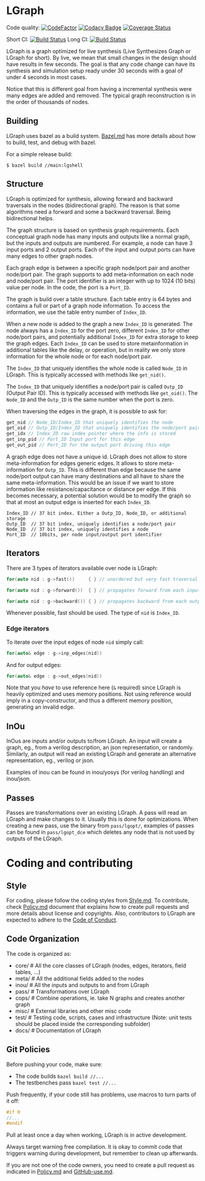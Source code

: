
# LGraph


Code quality: [![CodeFactor](https://www.codefactor.io/repository/github/masc-ucsc/lgraph/badge)](https://www.codefactor.io/repository/github/masc-ucsc/lgraph)
[![Codacy Badge](https://api.codacy.com/project/badge/Grade/4cae3de3de714e13b6003002f74b7375)](https://www.codacy.com/app/renau/lgraph?utm_source=github.com&amp;utm_medium=referral&amp;utm_content=masc-ucsc/lgraph&amp;utm_campaign=Badge_Grade)
[![Coverage Status](https://coveralls.io/repos/github/masc-ucsc/lgraph/badge.svg?branch=HEAD)](https://coveralls.io/github/masc-ucsc/lgraph?branch=HEAD)

Short CI: [![Build Status](https://travis-ci.org/masc-ucsc/lgraph.svg?branch=master)](https://travis-ci.org/masc-ucsc/lgraph)
Long CI: [![Build Status](https://dev.azure.com/renau0400/renau/_apis/build/status/masc-ucsc.lgraph)](https://dev.azure.com/renau0400/renau/_build/latest?definitionId=1)

LGraph is a graph optimized for live synthesis (Live Synthesizes Graph or
LGraph for short). By live, we mean that small changes in the design should
have results in few seconds. The goal is that any code change can have its
synthesis and simulation setup ready under 30 seconds with a goal of under 4
seconds in most cases.

Notice that this is different goal from having a incremental synthesis were many
edges are added and removed. The typical graph reconstruction is in the order of
thousands of nodes.

## Building

LGraph uses bazel as a build system. [Bazel.md](docs/Bazel.md) has more details
about how to build, test, and debug with bazel.

For a simple release build:

```
$ bazel build //main:lgshell
```

## Structure

LGraph is optimized for synthesis, allowing forward and backward traversals in
the nodes (bidirectional graph). The reason is that some algorithms need a
forward and some a backward traversal. Being bidirectional helps.

The graph structure is based on synthesis graph requirements. Each conceptual
graph node has many inputs and outputs like a normal graph, but the inputs and
outputs are numbered. For example, a node can have 3 input ports and 2 output
ports. Each of the input and output ports can have many edges to other graph
nodes.

Each graph edge is between a specific graph node/port pair and another node/port
pair. The graph supports to add meta-information on each node and node/port
pair. The port identifier is an integer with up to 1024 (10 bits) value per
node. In the code, the port is a `Port_ID`.


The graph is build over a table structure. Each table entry is 64 bytes and
contains a full or part of a graph node information. To access the information,
we use the table entry number of `Index_ID`.


When a new node is added to the graph a new `Index_ID` is generated. The node
always has a `Index_ID` for the port zero, different `Index_ID` for other
node/port pairs, and potentially additional `Index_ID` for extra storage to keep
the graph edges. Each `Index_ID` can be used to store metainformation in
additional tables like the delay, or operation, but in reality we only store
information for the whole node or for each node/port pair.


The `Index_ID` that uniquely identifies the whole node is called `Node_ID` in
LGraph. This is typically accessed with methods like `get_nid()`.

The `Index_ID` that uniquely identifies a node/port pair is called `Outp_ID`
(Output Pair ID). This is typically accessed with methods like `get_oid()`. The
`Node_ID` and the `Outp_ID` is the same number when the port is zero.


When traversing the edges in the graph, it is possible to ask for:

```cpp
get_nid // Node_ID/Index_ID that uniquely identifies the node
get_oid // Outp_ID/Index_ID that uniquely identifies the node/port pair
get_idx // Index_ID raw index pointer where the info is stored
get_inp_pid // Port_ID Input port for this edge
get_out_pid // Port_ID for the output port driving this edge
```


A graph edge does not have a unique id. LGraph does not allow to store
meta-information for edges generic edges. It allows to store meta-information
for `Outp_ID`. This is different than edge because the same node/port output can
have many destinations and all have to share the same meta-information. This
would be an issue if we want to store information like resistance/capacitance
or distance per edge. If this becomes necessary, a potential solution would be
to modify the graph so that at most an output edge is inserted for each
`Index_ID`.

```
Index_ID // 37 bit index. Either a Outp_ID, Node_ID, or additional storage
Outp_ID  // 37 bit index, uniquely identifies a node/port pair
Node_ID  // 37 bit index, uniquely identifies a node
Port_ID  // 10bits, per node input/output port identifier
```

## Iterators

There are 3 types of iterators available over node is LGraph:

```cpp
for(auto nid : g->fast())     { } // unordered but very fast traversal

for(auto nid : g->forward())  { } // propagates forward from each input/constant

for(auto nid : g->backward()) { } // propagates backward from each output
```

Whenever possible, fast should be used. The type of `nid` is `Index_ID`.


### Edge iterators

To iterate over the input edges of node `nid` simply call:

```cpp
for(auto& edge : g->inp_edges(nid))
```

And for output edges:

```cpp
for(auto& edge : g->out_edges(nid))
```

Note that you *have* to use reference here (`&` required) since LGraph is
heavily optimized and uses memory positions. Not using reference would imply in
a copy-constructor, and thus a different memory position, generating an invalid
edge.


## InOu

InOus are inputs and/or outputs to/from LGraph. An input will create a graph,
eg., from a verilog description, an json representation, or randomly. Similarly,
an output will read an existing LGraph and generate an alternative
representation, eg., verilog or json.

Examples of inou can be found in inou/yosys (for verilog handling) and
inou/json.

## Passes

Passes are transformations over an existing LGraph. A pass will read an LGraph
and make changes to it. Usually this is done for optimizations. When creating a
new pass, use the binary from `pass/lgopt/`, examples of passes can be found in
`pass/lgopt_dce` which deletes any node that is not used by outputs of the
LGraph.


# Coding and contributing

## Style

For coding, please follow the coding styles from [Style.md](docs/Style.md). To contribute,
check [Policy.md](docs/Policy.md) document that explains how to create pull requests
and more details about license and copyrights. Also, contributors to LGraph are
expected to adhere to the [Code of Conduct](docs/CODE_OF_CONDUCT.md).

## Code Organization

The code is organized as:

- core/ # All the core classes of LGraph (nodes, edges, iterators, field tables, ...)
- meta/ # All the additional fields added to the nodes
- inou/ # All the inputs and outputs to and from LGraph
- pass/ # Transformations over LGraph
- cops/ # Combine operations, ie. take N graphs and creates another graph
- misc/ # External libraries and other misc code
- test/ # Testing code, scripts, cases and infrastructure (Note: unit tests
  should be placed inside the corresponding subfolder)
- docs/ # Documentation of LGraph

## Git Policies

Before pushing your code, make sure:

* The code builds `bazel build //...`
* The testbenches pass `bazel test //...`

Push frequently, if your code still has problems, use macros to turn parts of it
off:

```cpp
#if 0
//...
#endif
```

Pull at least once a day when working, LGraph is in active development.

Always target warning free compilation. It is okay to commit code that triggers
warning during development, but remember to clean up afterwards.

If you are not one of the code owners, you need to create a pull request as
indicated in [Policy.md](docs/Policy.md) and [GitHub-use.md](docs/GitHub-use.md).

